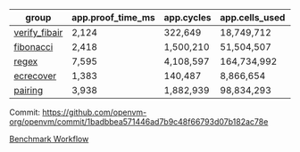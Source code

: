 | group | app.proof_time_ms | app.cycles | app.cells_used | leaf.proof_time_ms | leaf.cycles | leaf.cells_used |
| -- | -- | -- | -- | -- | -- | -- |
| [verify_fibair](https://github.com/openvm-org/openvm/blob/benchmark-results/benchmarks-pr/2014/verify_fibair-1badbbea571446ad7b9c48f66793d07b182ac78e.md) | 2,124 |  322,649 |  18,749,712 |- | - | - |
| [fibonacci](https://github.com/openvm-org/openvm/blob/benchmark-results/benchmarks-pr/2014/fibonacci-1badbbea571446ad7b9c48f66793d07b182ac78e.md) | 2,418 |  1,500,210 |  51,504,507 |- | - | - |
| [regex](https://github.com/openvm-org/openvm/blob/benchmark-results/benchmarks-pr/2014/regex-1badbbea571446ad7b9c48f66793d07b182ac78e.md) | 7,595 |  4,108,597 |  164,734,992 |- | - | - |
| [ecrecover](https://github.com/openvm-org/openvm/blob/benchmark-results/benchmarks-pr/2014/ecrecover-1badbbea571446ad7b9c48f66793d07b182ac78e.md) | 1,383 |  140,487 |  8,866,654 |- | - | - |
| [pairing](https://github.com/openvm-org/openvm/blob/benchmark-results/benchmarks-pr/2014/pairing-1badbbea571446ad7b9c48f66793d07b182ac78e.md) | 3,938 |  1,882,939 |  98,834,293 |- | - | - |


Commit: https://github.com/openvm-org/openvm/commit/1badbbea571446ad7b9c48f66793d07b182ac78e

[Benchmark Workflow](https://github.com/openvm-org/openvm/actions/runs/17105079002)
